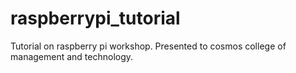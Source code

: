 # raspberrypi_tutorial
Tutorial on raspberry pi workshop.  Presented to cosmos college of management and technology.
